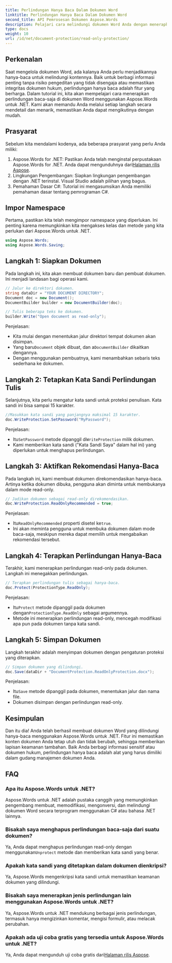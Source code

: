 ```yaml
---
title: Perlindungan Hanya Baca Dalam Dokumen Word
linktitle: Perlindungan Hanya Baca Dalam Dokumen Word
second_title: API Pemrosesan Dokumen Aspose.Words
description: Pelajari cara melindungi dokumen Word Anda dengan menerapkan perlindungan baca-saja menggunakan Aspose.Words untuk .NET. Ikuti panduan langkah demi langkah kami.
type: docs
weight: 10
url: /id/net/document-protection/read-only-protection/
---
```

## Perkenalan

Saat mengelola dokumen Word, ada kalanya Anda perlu menjadikannya hanya-baca untuk melindungi kontennya. Baik untuk berbagi informasi penting tanpa risiko pengeditan yang tidak disengaja atau memastikan integritas dokumen hukum, perlindungan hanya baca adalah fitur yang berharga. Dalam tutorial ini, kita akan mempelajari cara menerapkan perlindungan baca-saja di dokumen Word menggunakan Aspose.Words untuk .NET. Kami akan memandu Anda melalui setiap langkah secara mendetail dan menarik, memastikan Anda dapat mengikutinya dengan mudah.

## Prasyarat

Sebelum kita mendalami kodenya, ada beberapa prasyarat yang perlu Anda miliki:

1.  Aspose.Words for .NET: Pastikan Anda telah menginstal perpustakaan Aspose.Words for .NET. Anda dapat mengunduhnya dari[Halaman rilis Aspose](https://releases.aspose.com/words/net/).
2. Lingkungan Pengembangan: Siapkan lingkungan pengembangan dengan .NET terinstal. Visual Studio adalah pilihan yang bagus.
3. Pemahaman Dasar C#: Tutorial ini mengasumsikan Anda memiliki pemahaman dasar tentang pemrograman C#.

## Impor Namespace

Pertama, pastikan kita telah mengimpor namespace yang diperlukan. Ini penting karena memungkinkan kita mengakses kelas dan metode yang kita perlukan dari Aspose.Words untuk .NET.

```csharp
using Aspose.Words;
using Aspose.Words.Saving;
```

## Langkah 1: Siapkan Dokumen

Pada langkah ini, kita akan membuat dokumen baru dan pembuat dokumen. Ini menjadi landasan bagi operasi kami.

```csharp
// Jalur ke direktori dokumen.
string dataDir = "YOUR DOCUMENT DIRECTORY";
Document doc = new Document();
DocumentBuilder builder = new DocumentBuilder(doc);

// Tulis beberapa teks ke dokumen.
builder.Write("Open document as read-only");
```

Penjelasan:

- Kita mulai dengan menentukan jalur direktori tempat dokumen akan disimpan.
-  Yang baru`Document` objek dibuat, dan a`DocumentBuilder` dikaitkan dengannya.
- Dengan menggunakan pembuatnya, kami menambahkan sebaris teks sederhana ke dokumen.

## Langkah 2: Tetapkan Kata Sandi Perlindungan Tulis

Selanjutnya, kita perlu mengatur kata sandi untuk proteksi penulisan. Kata sandi ini bisa sampai 15 karakter.

```csharp
//Masukkan kata sandi yang panjangnya maksimal 15 karakter.
doc.WriteProtection.SetPassword("MyPassword");
```

Penjelasan:

-  Itu`SetPassword` metode dipanggil di`WriteProtection` milik dokumen.
- Kami memberikan kata sandi ("Kata Sandi Saya" dalam hal ini) yang diperlukan untuk menghapus perlindungan.

## Langkah 3: Aktifkan Rekomendasi Hanya-Baca

Pada langkah ini, kami membuat dokumen direkomendasikan hanya-baca. Artinya ketika dokumen dibuka, pengguna akan diminta untuk membukanya dalam mode read-only.

```csharp
// Jadikan dokumen sebagai read-only direkomendasikan.
doc.WriteProtection.ReadOnlyRecommended = true;
```

Penjelasan:

-  Itu`ReadOnlyRecommended` properti disetel ke`true`.
- Ini akan meminta pengguna untuk membuka dokumen dalam mode baca-saja, meskipun mereka dapat memilih untuk mengabaikan rekomendasi tersebut.

## Langkah 4: Terapkan Perlindungan Hanya-Baca

Terakhir, kami menerapkan perlindungan read-only pada dokumen. Langkah ini menegakkan perlindungan.

```csharp
// Terapkan perlindungan tulis sebagai hanya-baca.
doc.Protect(ProtectionType.ReadOnly);
```

Penjelasan:

-  Itu`Protect` metode dipanggil pada dokumen dengan`ProtectionType.ReadOnly` sebagai argumennya.
- Metode ini menerapkan perlindungan read-only, mencegah modifikasi apa pun pada dokumen tanpa kata sandi.

## Langkah 5: Simpan Dokumen

Langkah terakhir adalah menyimpan dokumen dengan pengaturan proteksi yang diterapkan.

```csharp
// Simpan dokumen yang dilindungi.
doc.Save(dataDir + "DocumentProtection.ReadOnlyProtection.docx");
```

Penjelasan:

-  Itu`Save` metode dipanggil pada dokumen, menentukan jalur dan nama file.
- Dokumen disimpan dengan perlindungan read-only.

## Kesimpulan

Dan itu dia! Anda telah berhasil membuat dokumen Word yang dilindungi hanya-baca menggunakan Aspose.Words untuk .NET. Fitur ini memastikan konten dokumen Anda tetap utuh dan tidak berubah, sehingga memberikan lapisan keamanan tambahan. Baik Anda berbagi informasi sensitif atau dokumen hukum, perlindungan hanya baca adalah alat yang harus dimiliki dalam gudang manajemen dokumen Anda.

## FAQ

### Apa itu Aspose.Words untuk .NET?
Aspose.Words untuk .NET adalah pustaka canggih yang memungkinkan pengembang membuat, memodifikasi, mengonversi, dan melindungi dokumen Word secara terprogram menggunakan C# atau bahasa .NET lainnya.

### Bisakah saya menghapus perlindungan baca-saja dari suatu dokumen?
 Ya, Anda dapat menghapus perlindungan read-only dengan menggunakan`Unprotect` metode dan memberikan kata sandi yang benar.

### Apakah kata sandi yang ditetapkan dalam dokumen dienkripsi?
Ya, Aspose.Words mengenkripsi kata sandi untuk memastikan keamanan dokumen yang dilindungi.

### Bisakah saya menerapkan jenis perlindungan lain menggunakan Aspose.Words untuk .NET?
Ya, Aspose.Words untuk .NET mendukung berbagai jenis perlindungan, termasuk hanya mengizinkan komentar, mengisi formulir, atau melacak perubahan.

### Apakah ada uji coba gratis yang tersedia untuk Aspose.Words untuk .NET?
 Ya, Anda dapat mengunduh uji coba gratis dari[Halaman rilis Aspose](https://releases.aspose.com/).